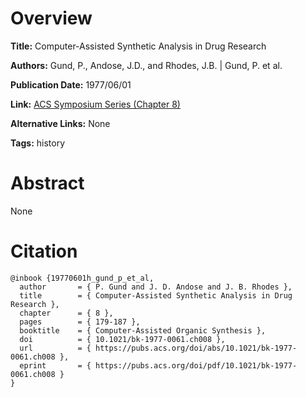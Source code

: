# Overview
**Title:**
Computer-Assisted Synthetic Analysis in Drug Research

**Authors:**
Gund, P., Andose, J.D., and Rhodes, J.B. |
Gund, P. et al.

**Publication Date:**
1977/06/01

**Link:**
[ACS Symposium Series (Chapter 8)](https://pubs.acs.org/doi/10.1021/bk-1977-0061.ch008)

**Alternative Links:**
None

**Tags:**
history


# Abstract
None


# Citation
```
@inbook {19770601h_gund_p_et_al,
  author       = { P. Gund and J. D. Andose and J. B. Rhodes },
  title        = { Computer-Assisted Synthetic Analysis in Drug Research },
  chapter      = { 8 },
  pages        = { 179-187 },
  booktitle    = { Computer-Assisted Organic Synthesis },
  doi          = { 10.1021/bk-1977-0061.ch008 },
  url          = { https://pubs.acs.org/doi/abs/10.1021/bk-1977-0061.ch008 },
  eprint       = { https://pubs.acs.org/doi/pdf/10.1021/bk-1977-0061.ch008 }
}
```
